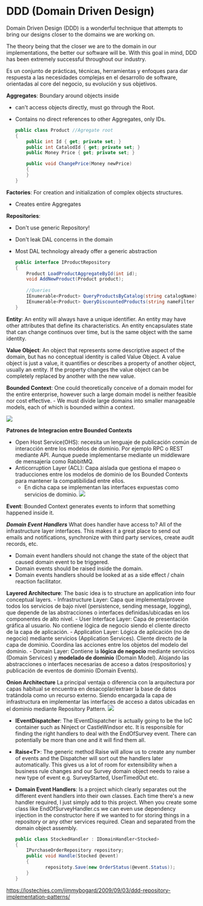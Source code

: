 

# DDD (Domain Driven Design)
Domain Driven Design (DDD) is a wonderful technique that attempts to bring our designs closer to the domains we are working on. 

The theory being that the closer we are to the domain in our implementations, the better our software will be. With this goal in mind, DDD has been extremely successful throughout our industry.

Es un conjunto de prácticas, técnicas, herramientas y enfoques para dar respuesta a las necesidades complejas en el desarrollo de software, orientadas al core del negocio, su evolución y sus objetivos.

**Aggregates**: Boundary around objects inside
- can't access objects directly, must go through the Root. 
- Contains no direct references to other Aggregates, only IDs.
		
    ```csharp
	public class Product //Agregate root
	{
		public int Id { get; private set; }
		public int CatalodId { get; private set; }
		public Money Price { get; private set; }

		public void ChangePrice(Money newPrice)
		{
		}
	}
	```

**Factories**: For creation and initialization of complex objects structures. 
- Creates entire Aggregates

**Repositories**: 
- Don't use generic Repository<T>!
- Don't leak DAL concerns in the domain
- Most DAL technology already offer a generic abstraction

    ```csharp
	public interface IProductRepository
	{
		Product LoadProductAggregateById(int id);
		void AddNewProduct(Product product);
      
        //Queries
		IEnumerable<Product> QueryProductsByCatalog(string catalogName);
        IEnumerable<Product> QueryDiscountedProducts(string nameFilter Money maxPriceFilter);
	}
	```

**Entity**: An entity will always have a unique identifier. An entity may have other attributes that define its characteristics. An entity encapsulates state that can change continuos over time, but is the same object with the same identity.

**Value Object**: An object that represents some descriptive aspect of the domain, but has no conceptual identity is called Value Object. A value object is just a value, it quantifies or describes a property of another object, usually an entity. If the property changes the value object can be completely replaced by another with the new value.

**Bounded Context**: One could theoretically conceive of a domain model for the entire enterprise, however such a large domain model is neither feasible nor cost effective. 
	- We must divide large domains into smaller manageable models, each of which is bounded within a context.
	
![](http://i.imgur.com/5n5r6vf.png)

**Patrones de Integracion entre Bounded Contexts**
- Open Host Service(OHS): necesita un lenguaje de publicación común de interacción entre los modelos de dominio. Por ejemplo RPC o REST mediante API. Aunque puede implementarse mediante un middleware de mensajería como RabbitMQ.
- Anticorruption Layer (ACL): Capa aislada que gestiona el mapeo o traducciones entre los modelos de dominio de los Bounded Contexts para mantener la compatibilidad entre ellos. 
	- En dicha capa se implementan las interfaces expuestas como servicios de dominio. 
	![](http://i.imgur.com/sQFvgpj.png)
	

**Event**: Bounded Context generates events to inform that something happened inside it.

***Domain Event Handlers***
What does handler have access to? All of the infrastructure layer interfaces. This makes it a great place to send out emails and notifications, synchronize with third party services, create audit records, etc.
- Domain event handlers should not change the state of the object that caused domain event to be triggered.
- Domain events should be raised inside the domain.
- Domain events handlers should be looked at as a side effect / chain reaction facilitator.

**Layered Architecture**: The basic idea is to structure an application into four conceptual layers.
    - Infrastructure Layer: Capa que implementa/provee todos los servicios de bajo nivel (persistence, sending message, logging), que depende de las abstracciones o interfaces definidas/ubicadas en los componentes de alto nivel.
    - User Interface Layer: Capa de presentación gráfica al usuario. No contiene lógica de negocio siendo el cliente directo de la capa de aplicación.
    - Application Layer: Lógica de aplicación (no de negocio) mediante servicios (Application Services). Cliente directo de la capa de dominio. Coordina las acciones entre los objetos del modelo del dominio.
    - Domain Layer: Contiene la **lógica de negocio** mediante servicios (Domain Services) y **modelado de dominio** (Domain Model). Alojando las abstracciones o interfaces necesarias de acceso a datos (respositorios) y publicación de eventos de dominio (Domain Events).
	
**Onion Architecture**
La principal ventaja o diferencia con la arquitectura por capas habitual se encuentra en desacoplar/extraer la base de datos tratándola como un recurso externo. Siendo encargada la capa de infrastructura en implementar las interfaces de acceso a datos ubicadas en el dominio mediante Repository Pattern. 
![](http://i.imgur.com/lDCLhEK.png)

- **IEventDispatcher**: The IEventDispatcher is actually going to be the IoC container such as Ninject or CastleWindsor etc. It is responsible for finding the right handlers to deal with the EndOfSurvey event. There can potentially be more than one and it will find them all.

- **Raise\<T\>**: The generic method Raise<T> will allow us to create any number of events and the Dispatcher will sort out the handlers later automatically. This gives us a lot of room for extensibility when a business rule changes and our Survey domain object needs to raise a new type of event e.g. SurveyStarted, UserTimedOut etc.

-  **Domain Event Handlers**: Is a project which clearly separates out the different event handlers into their own classes. Each time there's a new handler required, I just simply add to this project. When you create some class like EndOfSurveyHandler.cs we can even use dependency injection in the constructor here if we wanted to for storing things in a repository or any other services required. Clean and separated from the domain object assembly. 
 
	```csharp
	public class StockedHandler : IDomainHandler<Stocked>
	{
		IPurchaseOrderRepository repository;	
    	public void Handle(Stocked @event)
    	{
	           repositoty.Save(new OrderStatus(@event.Status));
    	}
	}
	```

https://lostechies.com/jimmybogard/2009/09/03/ddd-repository-implementation-patterns/
